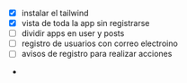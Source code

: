 - [x] instalar el tailwind
- [x] vista de toda la app sin registrarse
- [ ] dividir apps en user y posts
- [ ] registro de usuarios con correo electroino
- [ ] avisos de registro para realizar acciones
- 